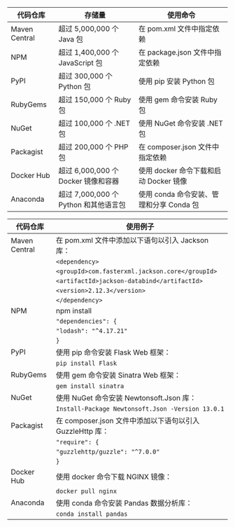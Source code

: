 | 代码仓库      | 存储量                                | 使用命令                                 |
| ------------- | ------------------------------------- | ---------------------------------------- |
| Maven Central | 超过 5,000,000 个 Java 包             | 在 pom.xml 文件中指定依赖                |
| NPM           | 超过 1,400,000 个 JavaScript 包       | 在 package.json 文件中指定依赖           |
| PyPI          | 超过 300,000 个 Python 包             | 使用 pip 安装 Python 包                  |
| RubyGems      | 超过 150,000 个 Ruby 包               | 使用 gem 命令安装 Ruby 包                |
| NuGet         | 超过 100,000 个 .NET 包               | 使用 NuGet 命令安装 .NET 包              |
| Packagist     | 超过 200,000 个 PHP 包                | 在 composer.json 文件中指定依赖          |
| Docker Hub    | 超过 6,000,000 个 Docker 镜像和容器   | 使用 docker 命令下载和启动 Docker 镜像   |
| Anaconda      | 超过 7,000,000 个 Python 和其他语言包 | 使用 conda 命令安装、管理和分享 Conda 包 |



| 代码仓库      | 使用例子                                                  |
| ------------- | --------------------------------------------------------- |
| Maven Central | 在 pom.xml 文件中添加以下语句以引入 Jackson 库：          |
|               | `<dependency>`                                            |
|               | `<groupId>com.fasterxml.jackson.core</groupId>`           |
|               | `<artifactId>jackson-databind</artifactId>`               |
|               | `<version>2.12.3</version>`                               |
|               | `</dependency>`                                           |
| NPM           | npm install                                               |
|               | `"dependencies": {`                                       |
|               | `"lodash": "^4.17.21"`                                    |
|               | `}`                                                       |
| PyPI          | 使用 pip 命令安装 Flask Web 框架：                        |
|               | `pip install Flask`                                       |
| RubyGems      | 使用 gem 命令安装 Sinatra Web 框架：                      |
|               | `gem install sinatra`                                     |
| NuGet         | 使用 NuGet 命令安装 Newtonsoft.Json 库：                  |
|               | `Install-Package Newtonsoft.Json -Version 13.0.1`         |
| Packagist     | 在 composer.json 文件中添加以下语句以引入 GuzzleHttp 库： |
|               | `"require": {`                                            |
|               | `"guzzlehttp/guzzle": "^7.0.0"`                           |
|               | `}`                                                       |
| Docker Hub    | 使用 docker 命令下载 NGINX 镜像：                         |
|               | `docker pull nginx`                                       |
| Anaconda      | 使用 conda 命令安装 Pandas 数据分析库：                   |
|               | `conda install pandas`                                    |